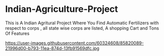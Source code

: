 # Indian-Agriculture-Project
This is A Indian Agritural Project Where You Find Automatic Fertilizers with respect to corps , all state wise corps are listed, A shopping Cart and Tons Of Features 





https://user-images.githubusercontent.com/60324608/85820089-21996d00-b793-11ea-874d-13fb91569dfc.jpg
